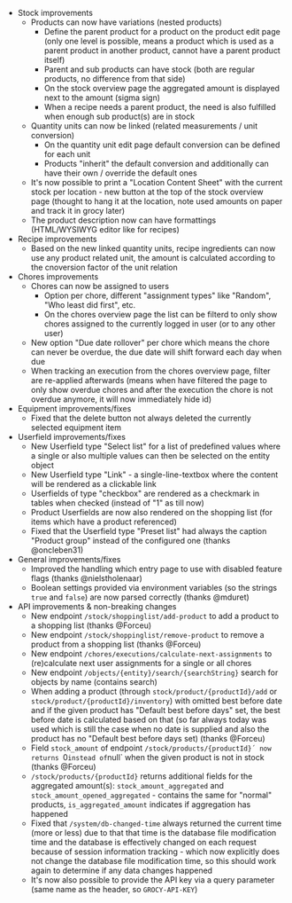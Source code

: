 - Stock improvements
  - Products can now have variations (nested products)
    - Define the parent product for a product on the product edit page (only one level is possible, means a product which is used as a parent product in another product, cannot have a parent product itself)
    - Parent and sub products can have stock (both are regular products, no difference from that side)
    - On the stock overview page the aggregated amount is displayed next to the amount (sigma sign)
    - When a recipe needs a parent product, the need is also fulfilled when enough sub product(s) are in stock
  - Quantity units can now be linked (related measurements / unit conversion)
    - On the quantity unit edit page default conversion can be defined for each unit
    - Products "inherit" the default conversion and additionally can have their own / override the default ones
  - It's now possible to print a "Location Content Sheet" with the current stock per location - new button at the top of the stock overview page (thought to hang it at the location, note used amounts on paper and track it in grocy later)
  - The product description now can have formattings (HTML/WYSIWYG editor like for recipes)
- Recipe improvements
  - Based on the new linked quantity units, recipe ingredients can now use any product related unit, the amount is calculated according to the cnoversion factor of the unit relation
- Chores improvements
  - Chores can now be assigned to users
    - Option per chore, different "assignment types" like "Random", "Who least did first", etc.
    - On the chores overview page the list can be filterd to only show chores assigned to the currently logged in user (or to any other user)
  - New option "Due date rollover" per chore which means the chore can never be overdue, the due date will shift forward each day when due
  - When tracking an execution from the chores overview page, filter are re-applied afterwards (means when have filtered the page to only show overdue chores and after the execution the chore is not overdue anymore, it will now immediately hide id)
- Equipment improvements/fixes
  - Fixed that the delete button not always deleted the currently selected equipment item
- Userfield improvements/fixes
  - New Userfield type "Select list" for a list of predefined values where a single or also multiple values can then be selected on the entity object
  - New Userfield type "Link" - a single-line-textbox where the content will be rendered as a clickable link
  - Userfields of type "checkbox" are rendered as a checkmark in tables when checked (instead of "1" as till now)
  - Product Userfields are now also rendered on the shopping list (for items which have a product referenced)
  - Fixed that the Userfield type "Preset list" had always the caption "Product group" instead of the configured one (thanks @oncleben31)
- General improvements/fixes
  - Improved the handling which entry page to use with disabled feature flags (thanks @nielstholenaar)
  - Boolean settings provided via environment variables (so the strings `true` and `false`) are now parsed correctly (thanks @mduret)
- API improvements & non-breaking changes
  - New endpoint `/stock/shoppinglist/add-product` to add a product to a shopping list (thanks @Forceu)
  - New endpoint `/stock/shoppinglist/remove-product` to remove a product from a shopping list (thanks @Forceu)
  - New endpoint `/chores/executions/calculate-next-assignments` to (re)calculate next user assignments for a single or all chores
  - New endpoint `/objects/{entity}/search/{searchString}` search for objects by name (contains search)
  - When adding a product (through `stock/product/{productId}/add` or `stock/product/{productId}/inventory`) with omitted best before date and if the given product has "Default best before days" set, the best before date is calculated based on that (so far always today was used which is still the case when no date is supplied and also the product has no "Default best before days set) (thanks @Forceu)
  - Field `stock_amount` of endpoint `/stock/products/{productId}´ now returns `0` instead of `null` when the given product is not in stock (thanks @Forceu)
  - `​/stock​/products​/{productId}` returns additional fields for the aggregated amount(s): `stock_amount_aggregated` and `stock_amount_opened_aggregated` - contains the same for "normal" products, `is_aggregated_amount` indicates if aggregation has happened
  - Fixed that `/system/db-changed-time` always returned the current time (more or less) due to that that time is the database file modification time and the database is effectively changed on each request because of session information tracking - which now explicitly does not change the database file modification time, so this should work again to determine if any data changes happened
  - It's now also possible to provide the API key via a query parameter (same name as the header, so `GROCY-API-KEY`)
